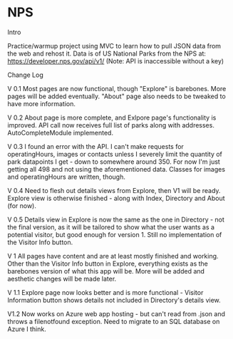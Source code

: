 # NPS

Intro

Practice/warmup project using MVC to learn how to pull JSON data from the web and rehost it.
Data is of US National Parks from the NPS at: https://developer.nps.gov/api/v1/
(Note: API is inaccessible without a key)


Change Log

V 0.1
Most pages are now functional, though "Explore" is barebones. More pages will be added eventually. "About" page also needs to be tweaked to have more information.

V 0.2
About page is more complete, and Exlpore page's functionality is improved. API call now receives full list of parks along with addresses. AutoCompleteModule implemented.

V 0.3
I found an error with the API. I can't make requests for operatingHours, images or contacts unless I severely limit the quantity of park datapoints I get - down to somewhere around 350. For now I'm just getting all 498 and not using the aforementioned data. Classes for images and operatingHours are written, though.

V 0.4
Need to flesh out details views from Explore, then V1 will be ready. Explore view is otherwise finished - along with Index, Directory and About (for now).

V 0.5
Details view in Explore is now the same as the one in Directory - not the final version, as it will be tailored to show what the user wants as a potential visitor, but good enough for version 1. Still no implementation of the Visitor Info button.

V 1
All pages have content and are at least mostly finished and working. Other than the Visitor Info button in Explore, everything exists as the barebones version of what this app will be. More will be added and aesthetic changes will be made later.

V 1.1
Explore page now looks better and is more functional - Visitor Information button shows details not included in Directory's details view.

V1.2
Now works on Azure web app hosting - but can't read from .json and throws a filenotfound exception. Need to migrate to an SQL database on Azure I think.

